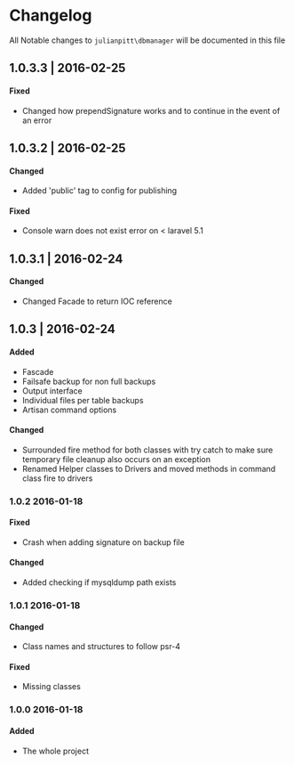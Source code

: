 # Changelog

All Notable changes to `julianpitt\dbmanager` will be documented in this file

## 1.0.3.3 | 2016-02-25

#### Fixed
- Changed how prependSignature works and to continue in the event of an error

## 1.0.3.2 | 2016-02-25

#### Changed
- Added 'public' tag to config for publishing

#### Fixed
- Console warn does not exist error on < laravel 5.1

## 1.0.3.1 | 2016-02-24

#### Changed
- Changed Facade to return IOC reference

## 1.0.3 | 2016-02-24

#### Added
- Fascade
- Failsafe backup for non full backups
- Output interface
- Individual files per table backups
- Artisan command options

#### Changed
- Surrounded fire method for both classes with try catch to make sure temporary file cleanup also occurs on an exception
- Renamed Helper classes to Drivers and moved methods in command class fire to drivers

### 1.0.2 2016-01-18

#### Fixed
- Crash when adding signature on backup file

#### Changed
- Added checking if mysqldump path exists

### 1.0.1 2016-01-18

#### Changed
- Class names and structures to follow psr-4

#### Fixed
- Missing classes


### 1.0.0 2016-01-18

#### Added
- The whole project